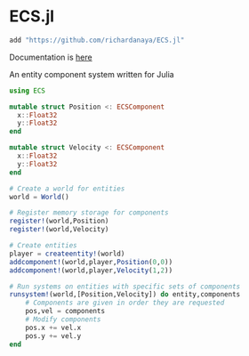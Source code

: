 # ECS.jl

```julia
add "https://github.com/richardanaya/ECS.jl"
```
Documentation is [here](https://richardanaya.github.io/ECS.jl/build/index.html)

An entity component system written for Julia

```julia
using ECS

mutable struct Position <: ECSComponent
  x::Float32
  y::Float32
end

mutable struct Velocity <: ECSComponent
  x::Float32
  y::Float32
end

# Create a world for entities
world = World()

# Register memory storage for components
register!(world,Position)
register!(world,Velocity)

# Create entities
player = createentity!(world)
addcomponent!(world,player,Position(0,0))
addcomponent!(world,player,Velocity(1,2))

# Run systems on entities with specific sets of components
runsystem!(world,[Position,Velocity]) do entity,components
    # Components are given in order they are requested
    pos,vel = components
    # Modify components
    pos.x += vel.x
    pos.y += vel.y
end
```
